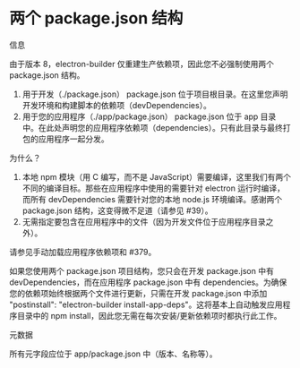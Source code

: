 # 两个 package.json 结构

信息

由于版本 8，electron-builder 仅重建生产依赖项，因此您不必强制使用两个 package.json 结构。

1. 用于开发（./package.json）
   package.json 位于项目根目录。在这里您声明开发环境和构建脚本的依赖项（devDependencies）。
2. 用于您的应用程序（./app/package.json）
   package.json 位于 app 目录中。在此处声明您的应用程序依赖项（dependencies）。只有此目录与最终打包的应用程序一起分发。

为什么？

1. 本地 npm 模块（用 C 编写，而不是 JavaScript）需要编译，这里我们有两个不同的编译目标。那些在应用程序中使用的需要针对 electron 运行时编译，而所有 devDependencies 需要针对您的本地 node.js 环境编译。感谢两个 package.json 结构，这变得微不足道（请参见 #39）。
2. 无需指定要包含在应用程序中的文件（因为开发文件位于应用程序目录之外）。

请参见手动加载应用程序依赖项和 #379。

如果您使用两个 package.json 项目结构，您只会在开发 package.json 中有 devDependencies，而在应用程序 package.json 中有 dependencies。为确保您的依赖项始终根据两个文件进行更新，只需在开发 package.json 中添加 "postinstall": "electron-builder install-app-deps"。这将基本上自动触发应用程序目录中的 npm install，因此您无需在每次安装/更新依赖项时都执行此工作。

元数据

所有元字段应位于 app/package.json 中（版本、名称等）。